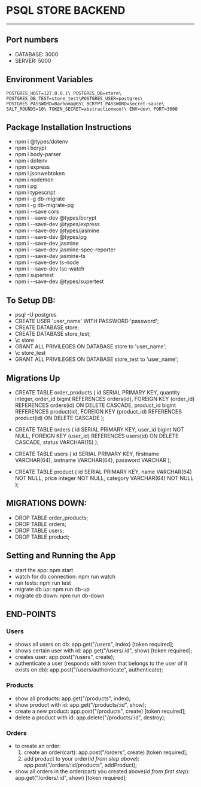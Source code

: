 # PSQL STORE BACKEND

---

## Port numbers

- DATABASE: 3000
- SERVER: 5000

## Environment Variables

`POSTGRES_HOST=127.0.0.1\ POSTGRES_DB=store\ POSTGRES_DB_TEST=store_test\POSTGRES_USER=postgres\ POSTGRES_PASSWORD=Barhoma@65\ BCRYPT_PASSWORD=secret-sauce\ SALT_ROUNDS=10\ TOKEN_SECRET=abstractionwoo!\ ENV=dev\ PORT=3000`

## Package Installation Instructions

- npm i @types/dotenv
- npm i bcrypt
- npm i body-parser
- npm i dotenv
- npm i express
- npm i jsonwebtoken
- npm i nodemon
- npm i pg
- npm i typescript
- npm i -g db-migrate
- npm i -g db-migrate-pg
- npm i --save cors
- npm i --save-dev @types/bcrypt
- npm i --save-dev @types/express
- npm i --save-dev @types/jasmine
- npm i --save-dev @types/pg
- npm i --save-dev jasmine
- npm i --save-dev jasmine-spec-reporter
- npm i --save-dev jasmine-ts
- npm i --save-dev ts-node
- npm i --save-dev tsc-watch
- npm i supertest
- npm i --save-dev @types/supertest

## To Setup DB:

- psql -U postgres
- CREATE USER 'user_name' WITH PASSWORD 'password';
- CREATE DATABASE store;
- CREATE DATABASE store_test;
- \c store
- GRANT ALL PRIVILEGES ON DATABASE store to 'user_name';
- \c store_test
- GRANT ALL PRIVILEGES ON DATABASE store_test to 'user_name';

## Migrations Up

- CREATE TABLE order_products ( id SERIAL PRIMARY KEY, quantity integer, order_id bigint REFERENCES orders(id), FOREIGN KEY (order_id) REFERENCES orders(id) ON DELETE CASCADE, product_id bigint REFERENCES product(id), FOREIGN KEY (product_id) REFERENCES product(id) ON DELETE CASCADE );

- CREATE TABLE orders ( id SERIAL PRIMARY KEY, user_id bigint NOT NULL, FOREIGN KEY (user_id) REFERENCES users(id) ON DELETE CASCADE, status VARCHAR(15) );

- CREATE TABLE users ( id SERIAL PRIMARY KEY, firstname VARCHAR(64), lastname VARCHAR(64), password VARCHAR );

- CREATE TABLE product ( id SERIAL PRIMARY KEY, name VARCHAR(64) NOT NULL, price integer NOT NULL, category VARCHAR(64) NOT NULL );

## MIGRATIONS DOWN:

- DROP TABLE order_products;
- DROP TABLE orders;
- DROP TABLE users;
- DROP TABLE product;

## Setting and Running the App

- start the app: npm start
- watch for db connection: npm run watch
- run tests: npm run test
- migrate db up: npm run db-up
- migrate db down: npm run db-down

## END-POINTS

### Users

- shows all users on db: app.get("/users", index) [token required];
- shows certain user with id: app.get("/users/:id", show) [token required];
- creates user: app.post("/users", create);
- authenticate a user (responds with token that belongs to the user of it exists on db): app.post("/users/authenticate", authenticate);

### Products

- show all products: app.get("/products", index);
- show product with id: app.get("/products/:id", show);
- create a new product: app.post("/products", create) [token required];
- delete a product with id: app.delete("/products/:id", destroy);

### Orders

- to create an order:
  1. create an order(cart): app.post("/orders", create) [token required];
  2. add product to your order(_id from step above_): app.post("/orders/:id/products", addProduct);
- show all orders in the order(cart) you created above(_id from first step_): app.get("/orders/:id", show) [token required];
